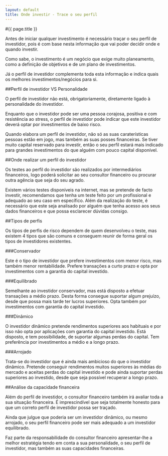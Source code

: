 ```yaml
---
layout: default
title: Onde investir - Trace o seu perfil
---
```


#{{ page.title }}

Antes de iniciar qualquer investimento é necessário traçar o seu perfil de investidor, pois é com base nesta informação que vai poder decidir onde e quando investir.

Como sabe, o investimento é um negócio que exige muito planeamento, como a definição de objetivos e de um plano de investimentos.

Já o perfil de investidor complementa toda esta informação e indica quais os melhores investimentos/negócios para si.

##Perfil de investidor VS Personalidade

O perfil de investidor não está, obrigatoriamente, diretamente ligado à personalidade do investidor.

Enquanto que o investidor pode ser uma pessoa corajosa, positiva e com resistência ao stress, o perfil de investidor pode indicar que este investidor deverá optar por investimentos de baixo risco.

Quando elabora um perfil de investidor, não só as suas caraterísticas pessoas estão em jogo, mas também as suas posses financeiras.
Se tiver muito capital reservado para investir, então o seu perfil estará mais indicado para grandes investimentos do que alguém com pouco capital disponível.

##Onde realizar um perfil do investidor

Os testes ao perfil do investidor são realizados por intermediários financeiros, logo poderá solicitar ao seu consultor financeiro ou procurar outra agência que seja do seu agrado.

Existem vários testes disponíveis na internet, mas se pretende de facto investir, recomendamos que tenha um teste feito por um profissional e adequado ao seu caso em específico. Além da realização do teste, é necessário que este seja analisado por alguém que tenha acesso aos seus dados financeiros e que possa esclarecer dúvidas consigo.

##Tipos de perfis

Os tipos de perfis de risco dependem de quem desenvolveu o teste, mas existem 4 tipos que são comuns e conseguem reunir de forma geral os tipos de investidores existentes.

###Conservador

Este é o tipo de investidor que prefere investimentos com menor risco, mas também menor rentabilidade. Prefere transações a curto prazo e opta por investimentos com a garantia do capital investido.

###Equilibrado

Semelhante ao investidor conservador, mas está disposto a efetuar transações a médio prazo. Desta forma consegue suportar algum prejuízo, desde que possa mais tarde ter lucros superiores. Opta também por investimentos com garantia do capital investido.

###Dinâmico

O investidor dinâmico pretende rendimentos superiores aos habituais e por isso não opta por aplicações com garantia do capital investido. Está disposto, e tem possibilidade, de suportar algumas perdas do capital. Tem preferência por investimentos a médio e a longo prazo.

###Arrojado

Trata-se do investidor que é ainda mais ambicioso do que o investidor dinâmico. Pretende conseguir rendimentos muitos superiores às médias do mercado e aceitas perdas do capital investido e pode ainda suportar perdas superiores ao investido, desde que seja possível recuperar a longo prazo.

##Análise da capacidade financeira

Além do perfil de investidor, o consultor financeiro também irá avaliar toda a sua situação financeira. É imprescindível que seja totalmente honesto para que um correto perfil de investidor possa ser traçado.

Ainda que julgue que poderia ser um investidor dinâmico, ou mesmo arrojado, o seu perfil financeiro pode ser mais adequado a um investidor  equilibrado.

Faz parte da responsabilidade do consultor financeiro apresentar-lhe a melhor estratégia tendo em conta a sua personalidade, o seu perfil de investidor, mas também as suas capacidades financeiras.
